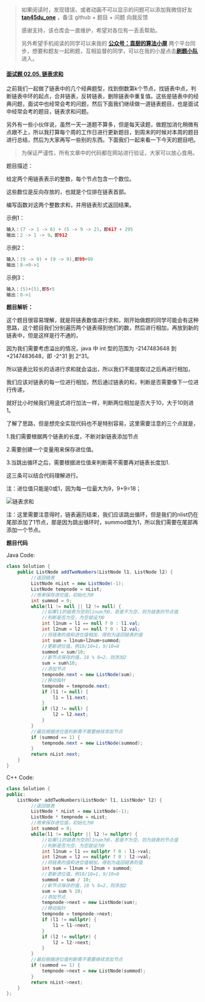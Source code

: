 > 如果阅读时，发现错误，或者动画不可以显示的问题可以添加我微信好友  **[tan45du_one](https://raw.githubusercontent.com/tan45du/tan45du.github.io/master/个人微信.15egrcgqd94w.jpg)** ，备注  github  + 题目 + 问题  向我反馈
>
> 感谢支持，该仓库会一直维护，希望对各位有一丢丢帮助。
>
> 另外希望手机阅读的同学可以来我的 <u>[**公众号：袁厨的算法小屋**](https://raw.githubusercontent.com/tan45du/test/master/微信图片_20210320152235.2pthdebvh1c0.png)</u> 两个平台同步，想要和题友一起刷题，互相监督的同学，可以在我的小屋点击<u>[**刷题小队**](https://raw.githubusercontent.com/tan45du/test/master/微信图片_20210320152235.2pthdebvh1c0.png)</u>进入。 

#### [面试题 02.05. 链表求和](https://leetcode-cn.com/problems/sum-lists-lcci/)

之前我们一起做了链表中的几个经典题型，找到倒数第k个节点，找链表中点，判断链表中环的起点，合并链表，反转链表，删除链表中重复值。这些是链表中的经典问题，面试中也经常会考的问题，然后下面我们继续做一道链表题目，也是面试中经常会考的题目，链表求和问题。

另外有一些小伙伴说，虽然一天一道题不算多，但是每天读题，做题加消化稍微有点跟不上，所以我打算每个周的工作日进行更新题目，到周末的时候对本周的题目进行总结，然后为大家再写一些别的东西。下面我们一起来看一下今天的题目吧。

> 为保证严谨性，所有文章中的代码都在网站进行验证，大家可以放心食用。

题目描述：

给定两个用链表表示的整数，每个节点包含一个数位。

这些数位是反向存放的，也就是个位排在链表首部。

编写函数对这两个整数求和，并用链表形式返回结果。 

示例1：

```java
输入：(7 -> 1 -> 6) + (5 -> 9 -> 2)，即617 + 295
输出：2 -> 1 -> 9，即912
```

示例2：

```java
输入：(9 -> 9) + (9 -> 9),即99+99
输出：8->9->1
```

示例3：

```java
输入：(5)+(5),即5+5
输出：0->1
```

**题目解析：**

这个题目很容易理解，就是将链表数值进行求和，刚开始做题的同学可能会有这种思路，这个题目我们分别遍历两个链表得到他们的数，然后进行相加，再放到新的链表中，但是这样是行不通的，

因为我们需要考虑溢出的情况，java 中 int 型的范围为 -2147483648 到 +2147483648，即 -2^31 到 2^31。

所以链表比较长的话进行求和就会溢出，所以我们不能提取过之后再进行相加，

我们应该对链表的每一位进行相加，然后通过链表的和，判断是否需要像下一位进行传递，

就好比小时候我们用竖式进行加法一样，判断两位相加是否大于10，大于10则进1。

了解了思路，但是想完全实现代码也不是特别容易，这里需要注意的三个点就是，

1.我们需要根据两个链表的长度，不断对新链表添加节点

2.需要创建一个变量用来保存进位值。

3.当跳出循环之后，需要根据进位值来判断需不需要再对链表长度加1.

这三条可以结合代码理解进行。

注：进位值只能是0或1，因为每一位最大为9，9+9=18；

![链表求和](https://cdn.jsdelivr.net/gh/tan45du/photobed@master/photo/链表求和.1yh4ymdee3k0.gif)

注：这里需要注意得时，链表遍历结束，我们应该跳出循环，但是我们的nlist仍在尾部添加了1节点，那是因为跳出循环时，summod值为1，所以我们需要在尾部再添加一个节点。



**题目代码**

Java Code:

```java
class Solution {
    public ListNode addTwoNumbers(ListNode l1, ListNode l2) {
         //返回链表
         ListNode nList = new ListNode(-1);
         ListNode tempnode = nList;
         //用来保存进位值，初始化为0
         int summod = 0;
         while(l1 != null || l2 != null) {
             //如果l1的链表为空则l1num为0，若是不为空，则为链表的节点值
             //判断是否为空，为空就设为0
             int l1num = l1 == null ? 0 : l1.val;
             int l2num = l2 == null ? 0 : l2.val;
             //将链表的值和进位值相加，得到为返回链表的值
             int sum = l1num+l2num+summod;
             //更新进位值，例18/10=1，9/10=0
             summod = sum/10;
             //新节点保存的值，18 % 8=2，则添加2
             sum = sum%10; 
             //添加节点
             tempnode.next = new ListNode(sum);
             //移动指针
             tempnode = tempnode.next;
             if (l1 != null) {
                 l1 = l1.next;
             }
             if (l2 != null) {
                 l2 = l2.next;
             }            
         }
         //最后根据进位值判断需不需要继续添加节点
         if (summod == 1) {
             tempnode.next = new ListNode(summod);
         }
         return nList.next;
    }
}
```

C++ Code:

```cpp
class Solution {
public:
    ListNode* addTwoNumbers(ListNode* l1, ListNode* l2) {
         //返回链表
         ListNode * nList = new ListNode(-1);
         ListNode * tempnode = nList;
         //用来保存进位值，初始化为0
         int summod = 0;
         while(l1 != nullptr || l2 != nullptr) {
             //如果l1的链表为空则l1num为0，若是不为空，则为链表的节点值
             //判断是否为空，为空就设为0
             int l1num = l1 == nullptr ? 0 : l1->val;
             int l2num = l2 == nullptr ? 0 : l2->val;
             //将链表的值和进位值相加，得到为返回链表的值
             int sum = l1num + l2num + summod;
             //更新进位值，例18/10=1，9/10=0
             summod = sum / 10;
             //新节点保存的值，18 % 8=2，则添加2
             sum = sum % 10; 
             //添加节点
             tempnode->next = new ListNode(sum);
             //移动指针
             tempnode = tempnode->next;
             if (l1 != nullptr) {
                 l1 = l1->next;
             }
             if (l2 != nullptr) {
                 l2 = l2->next;
             }            
         }
         //最后根据进位值判断需不需要继续添加节点
         if (summod == 1) {
             tempnode->next = new ListNode(summod);
         }
         return nList->next;
    }
};
```

